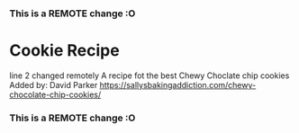 ### This is a REMOTE change :O
# Cookie Recipe
line 2 changed remotely
A recipe fot the best Chewy Choclate chip cookies
Added by: David Parker
https://sallysbakingaddiction.com/chewy-chocolate-chip-cookies/
### This is a REMOTE change :O
